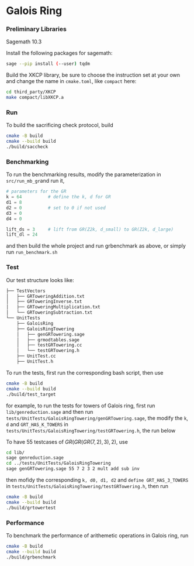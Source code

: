 # Galois Ring

### Preliminary Libraries

Sagemath 10.3

Install the following packages for sagemath:
```bash
sage --pip install (--user) tqdm
```

Build the XKCP library, be sure to choose the instruction set at your own and change the name in `cmake.toml`, like `compact` here:
```bash
cd third_party/XKCP
make compact/libXKCP.a
```


### Run
To build the sacrificing check protocol, build
```bash
cmake -B build 
cmake --build build
./build/saccheck
```

### Benchmarking
To run the benchmarking results, modify the parameterization in `src/run_mb_gr`and run it,
```python
# parameters for the GR
k = 64          # define the k, d for GR
d1 = 8
d2 = 0          # set to 0 if not used
d3 = 0
d4 = 0

lift_ds = 3     # lift from GR(Z2k, d_small) to GR(Z2k, d_large)
lift_dl = 24    
```
and then build the whole project and run grbenchmark as above, or simply run `run_benchmark.sh`

### Test
Our test structure looks like:

```bash
├── TestVectors
│   ├── GRToweringAddition.txt
│   ├── GRToweringInverse.txt
│   ├── GRToweringMultiplication.txt
│   └── GRToweringSubtraction.txt
└── UnitTests
    ├── GaloisRing
    ├── GaloisRingTowering
    │   ├── genGRTowering.sage
    │   ├── grmodtables.sage
    │   ├── testGRTowering.cc
    │   └── testGRTowering.h
    ├── UnitTest.cc
    ├── UnitTest.h
```



To run the tests, first run the corresponding bash script, then use 

```bash
cmake -B build 
cmake --build build
./build/test_target 
```
for example, to run the tests for towers of Galois ring, first run `lib/genreduction.sage` and then run `tests/UnitTests/GaloisRingTowering/genGRTowering.sage`, the modify the `k`, `d` and `GRT_HAS_K_TOWERS` in `tests/UnitTests/GaloisRingTowering/testGRTowering.h`, the run below

To have $55$ testcases of $GR(GR(GR(7,2),3),2)$, use
 ```bash
cd lib/
sage genreduction.sage
cd ../tests/UnitTests/GaloisRingTowering
sage genGRTowering.sage 55 7 2 3 2 mult add sub inv
 ```
then mofidy the corresponding `k, d0, d1, d2` and `define GRT_HAS_3_TOWERS` in `tests/UnitTests/GaloisRingTowering/testGRTowering.h`, then run 
```bash
cmake -B build 
cmake --build build
./build/grtowertest
```
### Performance
To benchmark the performance of arithemetic operations in Galois ring, run
```bash
cmake -B build 
cmake --build build
./build/grbenchmark
```